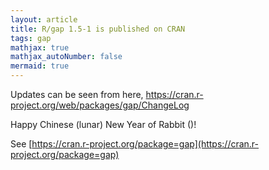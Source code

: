 ```yaml
---
layout: article
title: R/gap 1.5-1 is published on CRAN
tags: gap
mathjax: true
mathjax_autoNumber: false
mermaid: true
---
```


Updates can be seen from here, <https://cran.r-project.org/web/packages/gap/ChangeLog>

Happy Chinese (lunar) New Year of Rabbit (<font-awesome-icon icon="fa-thin fa-rabbit" />)!

<!--more-->

See [https://cran.r-project.org/package=gap](https://cran.r-project.org/package=gap)
